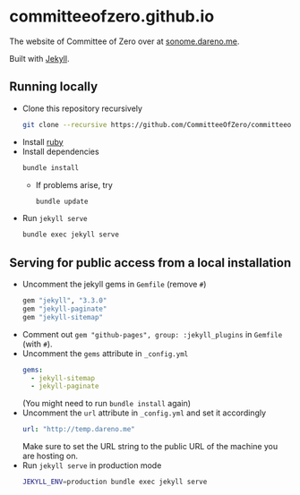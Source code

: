 # committeeofzero.github.io

The website of Committee of Zero over at [sonome.dareno.me](https://sonome.dareno.me).

Built with [Jekyll](https://jekyllrb.com/).

## Running locally

- Clone this repository recursively
  ```sh
  git clone --recursive https://github.com/CommitteeOfZero/committeeofzero.github.io
  ```
- Install [ruby](https://www.ruby-lang.org/en/)
- Install dependencies
  ```sh
  bundle install
  ```
  - If problems arise, try
    ```sh
    bundle update
    ```
- Run `jekyll serve`
  ```sh
  bundle exec jekyll serve
  ```

## Serving for public access from a local installation

- Uncomment the jekyll gems in `Gemfile` (remove `#`)
  ```rb
  gem "jekyll", "3.3.0"
  gem "jekyll-paginate"
  gem "jekyll-sitemap"
  ```
- Comment out `gem "github-pages", group: :jekyll_plugins` in `Gemfile` (with `#`).
- Uncomment the `gems` attribute in `_config.yml`
  ```yml
  gems:
    - jekyll-sitemap
    - jekyll-paginate
  ```
  (You might need to run `bundle install` again)
- Uncomment the `url` attribute in `_config.yml` and set it accordingly
  ```yml
  url: "http://temp.dareno.me"
  ```
  Make sure to set the URL string to the public URL of the machine you are hosting on.
- Run `jekyll serve` in production mode
  ```sh
  JEKYLL_ENV=production bundle exec jekyll serve
  ```
